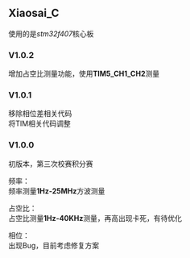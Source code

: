 ## Xiaosai_C

使用的是*stm32f407*核心板

### V1.0.2

增加占空比测量功能，使用**TIM5_CH1_CH2**测量

### V1.0.1

移除相位差相关代码  
将TIM相关代码调整

### V1.0.0

初版本，第三次校赛积分赛

频率：  
频率测量**1Hz-25MHz**方波测量

占空比：  
占空比测量**1Hz-40KHz**测量，再高出现卡死，有待优化

相位：  
出现Bug，目前考虑修复方案  
